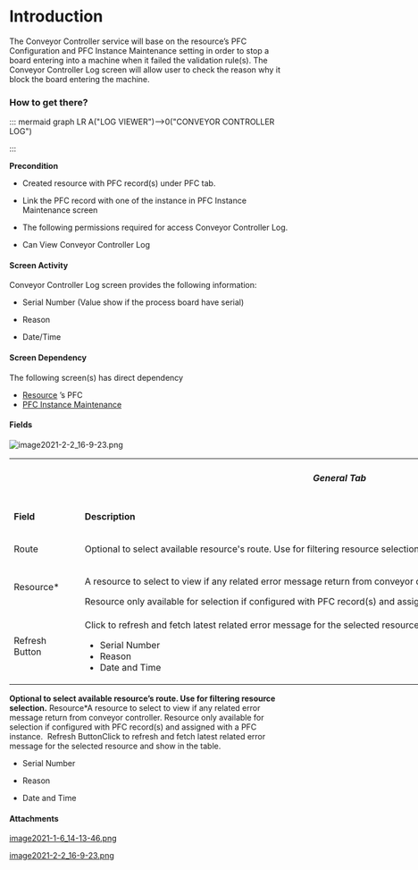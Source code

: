 # Introduction

The Conveyor Controller service will base on the resource’s PFC Configuration and PFC Instance Maintenance setting in order to stop a board entering into a machine when it failed the validation rule(s). The Conveyor Controller Log screen will allow user to check the reason why it block the board entering the machine.


### How to get there?



::: mermaid
graph LR
A("LOG VIEWER")-->0("CONVEYOR CONTROLLER LOG")

:::

**Precondition** 

- Created resource with PFC record(s) under PFC tab.

- Link the PFC record with one of the instance in PFC Instance Maintenance screen

- The following permissions required for access Conveyor Controller Log.

- Can View Conveyor Controller Log



#### Screen Activity


Conveyor Controller Log screen provides the following information:

- Serial Number (Value show if the process board have serial)

- Reason

- Date/Time



#### Screen Dependency


The following screen(s) has direct dependency

- [Resource](/iFactory-JGP-MES/iFactory-JGP-MES-Home/iFactory-JGP-MS/CONTENT/Resource.md)
’s PFC
- [PFC Instance Maintenance](/iFactory-JGP-MES/iFactory-JGP-MES-Home/iFactory-JGP-MS/CONTENT/Resource/PFC-Instance-Maintenance.md)


#### Fields


![image2021-2-2_16-9-23.png](/.attachments/86311338.png)


<table class="wrapped confluenceTable" style="width: 1183.0px;"><colgroup><col style="width: 111.0px;" /><col style="width: 1071.0px;" /></colgroup><tbody><tr><td style="width: 1183.0px;" colspan="2" class="confluenceTd"><h5 style="text-align: center;" id="ConveyorControllerLog-GeneralTab"><strong>General Tab</strong></h5></td></tr><tr><td class="highlight-grey confluenceTd" style="width: 112.0px;" data-highlight-colour="grey"><p><strong>Field</strong></p></td><td class="highlight-grey confluenceTd" style="width: 1071.0px;" data-highlight-colour="grey"><p><strong>Description</strong></p></td></tr><tr><td style="width: 112.0px;" class="confluenceTd"><p>Route</p></td><td style="width: 1071.0px;" class="confluenceTd"><p>Optional to select available resource's route. Use for filtering resource selection.</p></td></tr><tr><td style="width: 112.0px;" class="confluenceTd">Resource*</td><td style="width: 1071.0px;" class="confluenceTd"><p>A resource to select to view if any related error message return from conveyor controller.</p>Resource only available for selection if configured with PFC record(s) and assigned with a PFC instance.  </td></tr><tr><td style="width: 112.0px;" class="confluenceTd">Refresh Button</td><td style="width: 1071.0px;" class="confluenceTd"><p>Click to refresh and fetch latest related error message for the selected resource and show in the table.</p><ul><li>Serial Number</li><li>Reason</li><li>Date and Time</li></ul></td></tr></tbody></table>

**Optional to select available resource’s route. Use for filtering resource selection.** 
Resource\*A resource to select to view if any related error message return from conveyor controller.
Resource only available for selection if configured with PFC record(s) and assigned with a PFC instance.  Refresh ButtonClick to refresh and fetch latest related error message for the selected resource and show in the table.

- Serial Number

- Reason

- Date and Time


#### Attachments

[image2021-1-6_14-13-46.png](/.attachments/86311337.png)
[image2021-2-2_16-9-23.png](/.attachments/86311338.png)
